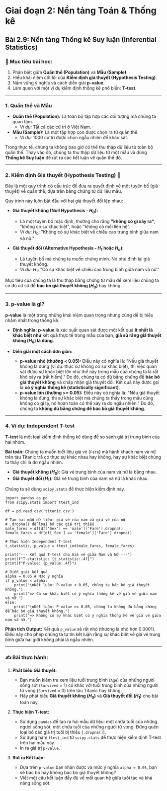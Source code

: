# Giai đoạn 2: Nền tảng Toán & Thống kê
## Bài 2.9: Nền tảng Thống kê Suy luận (Inferential Statistics)

### **🎯 Mục tiêu bài học:**
1.  Phân biệt giữa **Quần thể (Population)** và **Mẫu (Sample)**.
2.  Hiểu khái niệm cốt lõi của **Kiểm định giả thuyết (Hypothesis Testing)**.
3.  Nắm vững ý nghĩa và cách diễn giải **p-value**.
4.  Làm quen với một ví dụ kiểm định thống kê phổ biến: **T-test**.

---

### **1. Quần thể và Mẫu**

* **Quần thể (Population):** Là toàn bộ tập hợp các đối tượng mà chúng ta quan tâm.
    * *Ví dụ:* Tất cả các cử tri ở Việt Nam.
* **Mẫu (Sample):** Là một tập hợp con được chọn ra từ quần thể.
    * *Ví dụ:* 1000 cử tri được chọn ngẫu nhiên để khảo sát.

Trong thực tế, chúng ta không bao giờ có thể thu thập dữ liệu từ toàn bộ quần thể. Thay vào đó, chúng ta thu thập dữ liệu từ một mẫu và dùng **Thống kê Suy luận** để rút ra các kết luận về quần thể đó.

---

### **2. Kiểm định Giả thuyết (Hypothesis Testing) 🧐**

Đây là một quy trình có cấu trúc để đưa ra quyết định về một tuyên bố (giả thuyết) về quần thể, dựa trên bằng chứng từ dữ liệu mẫu.

Quy trình này luôn bắt đầu với hai giả thuyết đối lập nhau:

* **Giả thuyết không (Null Hypothesis - $H_0$):**
    * Là một tuyên bố mặc định, thường cho rằng **"không có gì xảy ra"**, "không có sự khác biệt", hoặc "không có mối liên hệ".
    * *Ví dụ:* $H_0$: "Không có sự khác biệt về chiều cao trung bình giữa nam và nữ."

* **Giả thuyết đối (Alternative Hypothesis - $H_1$ hoặc $H_a$):**
    * Là tuyên bố mà chúng ta muốn chứng minh. Nó phủ định lại giả thuyết không.
    * *Ví dụ:* $H_1$: "Có sự khác biệt về chiều cao trung bình giữa nam và nữ."

Mục tiêu của chúng ta là thu thập bằng chứng từ mẫu để xem liệu chúng ta có đủ cơ sở để **bác bỏ giả thuyết không ($H_0$)** hay không.

---

### **3. p-value là gì?**

**p-value** là một trong những khái niệm quan trọng nhưng cũng dễ bị hiểu nhầm nhất trong thống kê.

* **Định nghĩa:** **p-value** là xác suất quan sát được một kết quả **ít nhất là khác biệt như** kết quả thực tế trong mẫu của bạn, **giả sử rằng giả thuyết không ($H_0$) là đúng**.

* **Diễn giải một cách đơn giản:**
    * **p-value nhỏ (thường < 0.05):** Điều này có nghĩa là: "Nếu giả thuyết không là đúng (ví dụ: thực sự không có sự khác biệt), thì việc quan sát được sự khác biệt lớn như thế này trong mẫu của chúng ta là rất khó xảy ra (rất hiếm)." Do đó, chúng ta có đủ bằng chứng để **bác bỏ giả thuyết không** và chấp nhận giả thuyết đối. Kết quả này được gọi là **có ý nghĩa thống kê (statistically significant)**.
    * **p-value lớn (thường >= 0.05):** Điều này có nghĩa là: "Nếu giả thuyết không là đúng, thì sự khác biệt mà chúng ta thấy trong mẫu cũng không có gì lạ, nó hoàn toàn có thể xảy ra do ngẫu nhiên." Do đó, chúng ta **không đủ bằng chứng để bác bỏ giả thuyết không**.

---

### **4. Ví dụ: Independent T-test**

**T-test** là một loại kiểm định thống kê dùng để so sánh giá trị trung bình của hai nhóm.

**Bài toán:** Chúng ta muốn biết liệu giá vé (`Fare`) mà hành khách nam và nữ trên tàu Titanic trả có thực sự khác nhau hay không, hay sự khác biệt chúng ta thấy chỉ là do ngẫu nhiên.

* **Giả thuyết không ($H_0$):** Giá vé trung bình của nam và nữ là bằng nhau.
* **Giả thuyết đối ($H_1$):** Giá vé trung bình của nam và nữ là khác nhau.

Chúng ta sẽ dùng `scipy.stats` để thực hiện kiểm định này.

    import pandas as pd
    from scipy.stats import ttest_ind

    df = pd.read_csv('titanic.csv')

    # Tạo hai mẫu dữ liệu: giá vé của nam và giá vé của nữ
    # .dropna() để loại bỏ các giá trị thiếu
    male_fares = df[df['Sex'] == 'male']['Fare'].dropna()
    female_fares = df[df['Sex'] == 'female']['Fare'].dropna()

    # Thực hiện Independent T-test
    t_statistic, p_value = ttest_ind(male_fares, female_fares)

    print("--- Kết quả T-test cho Giá vé giữa Nam và Nữ ---")
    print(f"T-statistic: {t_statistic:.4f}")
    print(f"P-value: {p_value:.4f}")

    # Diễn giải kết quả
    alpha = 0.05 # Mức ý nghĩa
    if p_value < alpha:
        print("\nKết luận: P-value < 0.05, chúng ta bác bỏ giả thuyết không.")
        print("=> Có sự khác biệt có ý nghĩa thống kê về giá vé giữa nam và nữ.")
    else:
        print("\nKết luận: P-value >= 0.05, chúng ta không đủ bằng chứng để bác bỏ giả thuyết không.")
        print("=> Không có sự khác biệt có ý nghĩa thống kê về giá vé giữa nam và nữ.")

**Phân tích Output:** Kết quả `p_value` sẽ rất nhỏ (thường là nhỏ hơn 0.0001). Điều này cho phép chúng ta tự tin kết luận rằng sự khác biệt về giá vé trung bình giữa hai giới không phải là ngẫu nhiên.

---

### **✍️ Bài thực hành:**

1.  **Phát biểu Giả thuyết:**
    * Bạn muốn kiểm tra xem liệu tuổi trung bình (`Age`) của những người sống sót (`Survived` = 1) có khác với tuổi trung bình của những người tử vong (`Survived` = 0) trên tàu Titanic hay không.
    * Hãy phát biểu **Giả thuyết không ($H_0$)** và **Giả thuyết đối ($H_1$)** cho bài toán này.

2.  **Thực hiện T-test:**
    * Sử dụng `pandas` để tạo ra hai mẫu dữ liệu: một chứa tuổi của những người sống sót, một chứa tuổi của những người tử vong. Đừng quên loại bỏ các giá trị tuổi bị thiếu (`.dropna()`).
    * Sử dụng hàm `ttest_ind` từ `scipy.stats` để thực hiện kiểm định T-test trên hai mẫu này.
    * In ra giá trị `p-value`.

3.  **Rút ra Kết luận:**
    * Dựa trên `p-value` bạn nhận được và mức ý nghĩa `alpha = 0.05`, bạn sẽ bác bỏ hay không bác bỏ giả thuyết không?
    * Viết một câu kết luận đầy đủ về mối quan hệ giữa tuổi tác và khả năng sống sót.